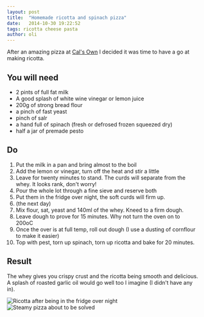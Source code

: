 ```yaml
---
layout: post
title:  "Homemade ricotta and spinach pizza"
date:   2014-10-30 19:22:52
tags: ricotta cheese pasta
author: oli
---
```


After an amazing pizza at [Cal's Own](http://www.calsown.co.uk/) I decided it was time to have a go at making ricotta.

## You will need

* 2 pints of full fat milk
* A good splash of white wine vinegar or lemon juice
* 200g of strong bread flour
* a pinch of fast yeast
* pinch of salr
* a hand full of spinach (fresh or defrosed frozen squeezed dry)
* half a jar of premade pesto


## Do

1. Put the milk in a pan and bring almost to the boil
2. Add the lemon or vinegar, turn off the heat and stir a little
3. Leave for twenty minutes to stand.  The curds will separate from the whey.  It looks rank, don't worry!
4. Pour the whole lot through a fine sieve and reserve both
5. Put them in the fridge over night, the soft curds will firm up.
6. (the next day)
7. Mix flour, sat, yeast and 140ml of the whey.  Kneed to a firm dough.
8. Leave dough to prove for 15 minutes.  Why not turn the oven on to 200oC
9. Once the over is at full temp, roll out dough (I use a dusting of cornflour to make it easier)
10. Top with pest, torn up spinach, torn up ricotta and bake for 20 minutes.

## Result

The whey gives you crispy crust and the ricotta being smooth and delicious.  A splash of roasted garlic oil would go well too I imagine (I didn't have any in).

![Ricotta after being in the fridge over night](/images/blog/ricotta.jpg "Ricotta after being in the fridge over night")
![Steamy pizza about to be solved](/images/blog/pizza_steam.jpg "Steamy pizza about to be solved")